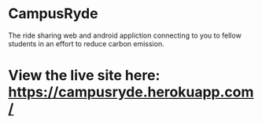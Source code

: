 # CampusRyde
The ride sharing web and android appliction connecting to you to fellow students in an effort to reduce carbon emission.


# View the live site here: https://campusryde.herokuapp.com/
